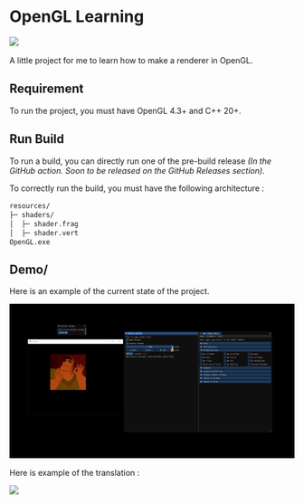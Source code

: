 # OpenGL Learning
![](https://github.com/Sayama3/OpenGL_Learning/actions/workflows/cmake.yml/badge.svg)
 
A little project for me to learn how to make a renderer in OpenGL.

## Requirement

To run the project, you must have OpenGL 4.3+ and C++ 20+.

## Run Build

To run a build, you can directly run one of the pre-build release _(In the GitHub action.
Soon to be released on the GitHub Releases section)_.

To correctly run the build, you must have the following architecture :

```text
resources/
├─ shaders/
│  ├─ shader.frag
│  ├─ shader.vert
OpenGL.exe
```

## Demo/
Here is an example of the current state of the project.

![](https://raw.githubusercontent.com/Sayama3/OpenGL_Learning/main/README/images/Demo_030323.gif)

Here is example of the translation :

![](https://raw.githubusercontent.com/Sayama3/OpenGL_Learning/main/README/images/Demo_030323_02.gif)
